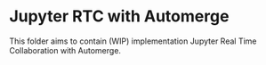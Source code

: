 # Jupyter RTC with Automerge

This folder aims to contain (WIP) implementation Jupyter Real Time Collaboration with Automerge.
